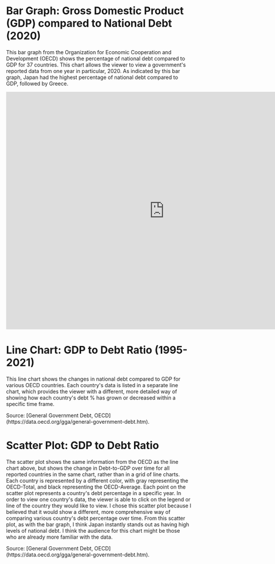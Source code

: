# Bar Graph: Gross Domestic Product (GDP) compared to National Debt (2020)
This bar graph from the Organization for Economic Cooperation and Development (OECD) shows the percentage of national debt compared to GDP for 37 countries. This chart allows the viewer to view a government's reported data from one year in particular, 2020. As indicated by this bar graph, Japan had the highest percentage of national debt compared to GDP, followed by Greece.
<iframe src="https://data.oecd.org/chart/6Y5j" width="860" height="645" style="border: 0" mozallowfullscreen="true" webkitallowfullscreen="true" allowfullscreen="true"><a href="https://data.oecd.org/chart/6Y5j" target="_blank">OECD Chart: General government debt, Total, % of GDP, Annual, 2020</a></iframe>

# Line Chart: GDP to Debt Ratio (1995-2021)
This line chart shows the changes in national debt compared to GDP for various OECD countries. Each country's data is listed in a separate line chart, which provides the viewer with a different, more detailed way of showing how each country's debt % has grown or decreased within a specific time frame.
<div class="flourish-embed flourish-chart" data-src="visualisation/12598759"><script src="https://public.flourish.studio/resources/embed.js"></script></div>
Source: [General Government Debt, OECD](https://data.oecd.org/gga/general-government-debt.htm).   

# Scatter Plot: GDP to Debt Ratio
The scatter plot shows the same information from the OECD as the line chart above, but shows the change in Debt-to-GDP over time for all reported countries in the same chart, rather than in a grid of line charts. Each country is represented by a different color, with gray representing the OECD-Total, and black representing the OECD-Average. Each point on the scatter plot represents a country's debt percentage in a specific year. In order to view one country's data, the viewer is able to click on the legend or line of the country they would like to view. I chose this scatter plot because I believed that it would show a different, more comprehensive way of comparing various country's debt percentage over time. From this scatter plot, as with the bar graph, I think Japan instantly stands out as having high levels of national debt. I think the audience for this chart might be those who are already more familiar with the data. 
<div class="flourish-embed flourish-scatter" data-src="visualisation/12599047"><script src="https://public.flourish.studio/resources/embed.js"></script></div>
Source: [General Government Debt, OECD](https://data.oecd.org/gga/general-government-debt.htm).  
